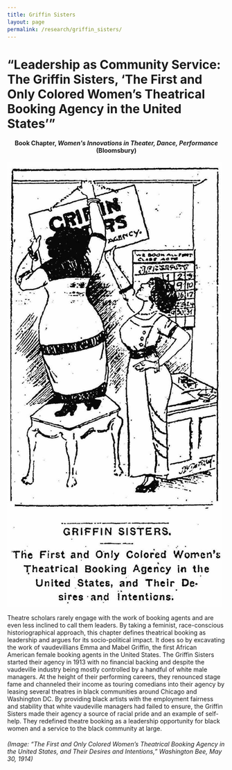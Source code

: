 ```yaml
---
title: Griffin Sisters
layout: page
permalink: /research/griffin_sisters/
---
```


# **“Leadership as Community Service:<br> The Griffin Sisters, ‘The First and Only Colored Women’s Theatrical Booking Agency in the United States’”**

<h4 style="text-align: center;">Book Chapter, <em>Women's Innovations in Theater, Dance, Performance</em> (Bloomsbury)</h4>


![alternative archives](../../assets/images/griffin_sisters.jpg)


Theatre scholars rarely engage with the work of booking agents and are even less inclined to call them leaders. By taking a feminist, race-conscious historiographical approach, this chapter defines theatrical booking as leadership and argues for its socio-political impact. It does so by excavating the work of vaudevillians Emma and Mabel Griffin, the first African American female booking agents in the United States. The Griffin Sisters started their agency in 1913 with no financial backing and despite the vaudeville industry being mostly controlled by a handful of white male managers. At the height of their performing careers, they renounced stage fame and channeled their income as touring comedians into their agency by leasing several theatres in black communities around Chicago and Washington DC. By providing black artists with the employment fairness and stability that white vaudeville managers had failed to ensure, the Griffin Sisters made their agency a source of racial pride and an example of self-help. They redefined theatre booking as a leadership opportunity for black women and a service to the black community at large.


###### (Image: “The First and Only Colored Women’s Theatrical Booking Agency in the United States, and Their Desires and Intentions,” *Washington Bee*, May 30, 1914)
